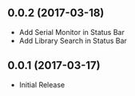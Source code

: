 ## 0.0.2 (2017-03-18)
* Add Serial Monitor in Status Bar
* Add Library Search in Status Bar

## 0.0.1 (2017-03-17)
* Initial Release